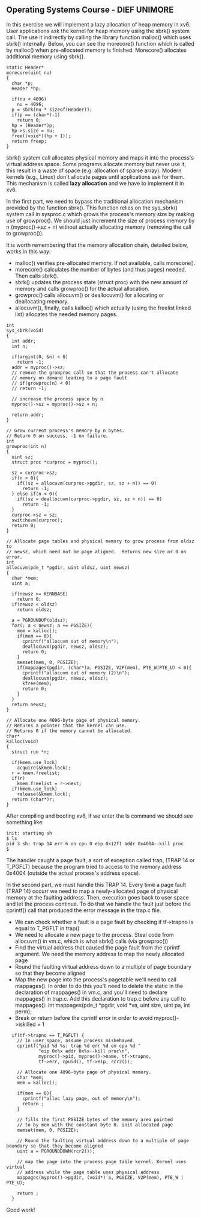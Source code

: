 ## Operating Systems Course - DIEF UNIMORE ##

In this exercise we will implement a lazy allocation of heap memory in xv6. User applications ask the kernel for heap memory using the sbrk() system call. The use it indirectly by calling the library function malloc() which uses sbrk() internally. Below, you can see the morecore() function which is called by malloc() when pre-allocated memory is finished. Morecore() allocates additional memory using sbrk().

```text
static Header*
morecore(uint nu)
{
  char *p;
  Header *hp;

  if(nu < 4096)
    nu = 4096;
  p = sbrk(nu * sizeof(Header));
  if(p == (char*)-1)
    return 0;
  hp = (Header*)p;
  hp->s.size = nu;
  free((void*)(hp + 1));
  return freep;
}
```

sbrk() system call allocates physical memory and maps it into the process's virtual address space. Some programs allocate memory but never use it, this result in a waste of space (e.g. allocation of sparse array). Modern kernels (e.g., Linux) don't allocate pages until applications ask for them. This mechanism is called **lazy allocation** and we have to implement it in xv6.

In the first part, we need to bypass the traditional allocation mechanism provided by the function sbrk(). This function relies on the sys_sbrk() system call in sysproc.c which grows the process's memory size by making use of growproc(). We should just increment the size of process memory by n (myproc()->sz + n) without actually allocating memory (removing the call to growproc()). 

It is worth remembering that the memory allocation chain, detailed below, works in this way:

* malloc() verifies pre-allocated memory. If not available, calls morecore().
* morecore() calculates the number of bytes (and thus pages) needed. Then calls sbrk().
* sbrk() updates the process state (struct proc) with the new amount of memory and calls growproc() for the actual allocation.
* growproc() calls allocuvm() or deallocuvm() for allocating or deallocating memory.
* allocuvm(), finally, calls kalloc() which actually (using the freelist linked list) allocates the needed memory pages.


```text
int
sys_sbrk(void)
{
  int addr;
  int n;

  if(argint(0, &n) < 0)
    return -1;
  addr = myproc()->sz;
  // remove the growproc call so that the process can't allocate 
  // memory on demand leading to a page fault 
  // if(growproc(n) < 0) 
  // return -1;

  // increase the process space by n
  myproc()->sz = myproc()->sz + n; 

  return addr;
}
```

```
// Grow current process's memory by n bytes.
// Return 0 on success, -1 on failure.
int
growproc(int n)
{
  uint sz;
  struct proc *curproc = myproc();

  sz = curproc->sz;
  if(n > 0){
    if((sz = allocuvm(curproc->pgdir, sz, sz + n)) == 0)
      return -1;
  } else if(n < 0){
    if((sz = deallocuvm(curproc->pgdir, sz, sz + n)) == 0)
      return -1;
  }
  curproc->sz = sz;
  switchuvm(curproc);
  return 0;
}
```
```
// Allocate page tables and physical memory to grow process from oldsz to
// newsz, which need not be page aligned.  Returns new size or 0 on error.
int
allocuvm(pde_t *pgdir, uint oldsz, uint newsz)
{
  char *mem;
  uint a;

  if(newsz >= KERNBASE)
    return 0;
  if(newsz < oldsz)
    return oldsz;

  a = PGROUNDUP(oldsz);
  for(; a < newsz; a += PGSIZE){
    mem = kalloc();
    if(mem == 0){
      cprintf("allocuvm out of memory\n");
      deallocuvm(pgdir, newsz, oldsz);
      return 0;
    }
    memset(mem, 0, PGSIZE);
    if(mappages(pgdir, (char*)a, PGSIZE, V2P(mem), PTE_W|PTE_U) < 0){
      cprintf("allocuvm out of memory (2)\n");
      deallocuvm(pgdir, newsz, oldsz);
      kfree(mem);
      return 0;
    }
  }
  return newsz;
}
```

```
// Allocate one 4096-byte page of physical memory.
// Returns a pointer that the kernel can use.
// Returns 0 if the memory cannot be allocated.
char*
kalloc(void)
{
  struct run *r;

  if(kmem.use_lock)
    acquire(&kmem.lock);
  r = kmem.freelist;
  if(r)
    kmem.freelist = r->next;
  if(kmem.use_lock)
    release(&kmem.lock);
  return (char*)r;
}
```

After compiling and booting xv6, if we enter the ls command we should see something like:

```text
init: starting sh
$ ls
pid 3 sh: trap 14 err 6 on cpu 0 eip 0x12f1 addr 0x4004--kill proc
$
```

The handler caught a page fault, a sort of exception called trap, (TRAP 14 or T_PGFLT) because the program tried to access to the memory address 0x4004 (outside the actual process's address space).

In the second part, we must handle this TRAP 14. Every time a page fault (TRAP 14) occurr we need to map a newly-allocated page of physical memory at the faulting address. Then, execution goes back to user space and let the process continue. To do that we handle the fault just before the cprintf() call that produced the error message in the trap.c file.

* We can check whether a fault is a page fault by checking if tf->trapno is equal to T_PGFLT in trap() 
* We need to allocate a new page to the process. Steal code from allocuvm() in vm.c, which is what sbrk() calls (via growproc())
* Find the virtual address that caused the page fault from the cprintf argument. We need the memory address to map the newly allocated page
* Round the faulting virtual address down to a multiple of page boundary so that they become aligned
* Map the new page into the process's pagetable we'll need to call mappages(). In order to do this you'll need to delete the static in the declaration of mappages() in vm.c, and you'll need to declare mappages() in trap.c. Add this declaration to trap.c before any call to mappages(): int mappages(pde_t *pgdir, void *va, uint size, uint pa, int perm);
* Break or return before the cprintf error in order to avoid myproc()->iskilled = 1

```text
  if(tf->trapno == T_PGFLT) {
    // In user space, assume process misbehaved.
    cprintf("pid %d %s: trap %d err %d on cpu %d "
            "eip 0x%x addr 0x%x--kill proc\n",
            myproc()->pid, myproc()->name, tf->trapno,
            tf->err, cpuid(), tf->eip, rcr2());

    // Allocate one 4096-byte page of physical memory.
    char *mem;
    mem = kalloc(); 
    
    if(mem == 0){
      cprintf("alloc lazy page, out of memory\n");
      return ;
    }
    
    // fills the first PGSIZE bytes of the memory area pointed 
    // to by mem with the constant byte 0. init allocated page
    memset(mem, 0, PGSIZE); 

    // Round the faulting virtual address down to a multiple of page boundary so that they become aligned
    uint a = PGROUNDDOWN(rcr2()); 
    
    // map the page into the process page table kernel. Kernel uses virtual 
    // address while the page table uses physical address
    mappages(myproc()->pgdir, (void*) a, PGSIZE, V2P(mem), PTE_W | PTE_U); 
    
    return ;
  } 
```

Good work!

